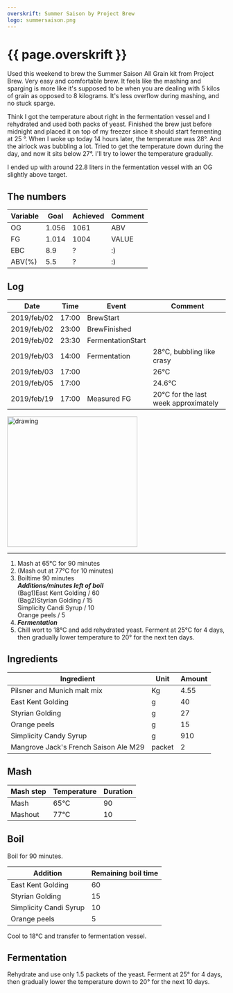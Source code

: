 ```yaml
---
overskrift: Summer Saison by Project Brew
logo: summersaison.png
---
```


# {{ page.overskrift }}

Used this weekend to brew the Summer Saison All Grain kit from Project Brew. Very easy and comfortable brew. It feels like the mashing and sparging is more
like it's supposed to be when you are dealing with 5 kilos of grain as opposed to 8 kilograms. It's less overflow during mashing, and no stuck sparge.

Think I got the temperature about right in the fermentation vessel and I rehydrated and used both packs of yeast. Finished the brew just before midnight and placed it on top of my freezer since it should start fermenting at 25 &deg;. When I woke up today 14 hours later, the temperature was 28&deg;. And the airlock was bubbling a lot. Tried to get the temperature down during the day, and now it sits below 27&deg;. I'll try to lower the temperature gradually.

I ended up with around 22.8 liters in the fermentation vessel with an OG slightly above target.

## The numbers

| Variable | Goal   | Achieved | Comment |
|---       |---     |---       |---      |
| OG       | 1.056  | 1061     | ABV     |
| FG       | 1.014  | 1004     | VALUE   |
| EBC      | 8.9    | ?        | :)      |
| ABV(%)   | 5.5    | ?        | :)      |

## Log

| Date          | Time      | Event                 | Comment
|---            |---        |---                    |---
| 2019/feb/02   | 17:00     | BrewStart             |
| 2019/feb/02   | 23:00     | BrewFinished          |
| 2019/feb/02   | 23:30     | FermentationStart     |
| 2019/feb/03   | 14:00     | Fermentation          | 28&deg;C, bubbling like crasy
| 2019/feb/03   | 17:00     |                       | 26&deg;C
| 2019/feb/05   | 17:00     |                       | 24.6&deg;C
| 2019/feb/19   | 17:00     | Measured FG           | 20&deg;C for the last week approximately

<img src="{{ page.logo }}" alt="drawing" width="300"/>

---

1. Mash at 65&deg;C for 90 minutes  
2. (Mash out at 77&deg;C for 10 minutes)  
3. Boiltime 90 minutes  
    ***Additions/minutes left of boil***  
        (Bag1)East Kent Golding           / 60  
        (Bag2)Styrian Golding             / 15  
        Simplicity Candi Syrup            / 10  
        Orange peels                      / 5  
4. ***Fermentation***  
5. Chill wort to 18&deg;C and add rehydrated yeast. Ferment at 25&deg;C for 4    days, then gradually lower temperature to 20&deg; for the next ten days.

## Ingredients

| Ingredient                            | Unit       | Amount
|---                                    |---         |---
| Pilsner and Munich malt mix           | Kg         | 4.55
| East Kent Golding                     | g          | 40
| Styrian Golding                       | g          | 27
| Orange peels                          | g          | 15
| Simplicity  Candy Syrup               | g          | 910
| Mangrove Jack's French Saison Ale M29 | packet     | 2

## Mash  

| Mash step     | Temperature   | Duration  |
|---            |---            |---        |
| Mash          | 65&deg;C      | 90        |
| Mashout       | 77&deg;C      | 10        |

## Boil

Boil for 90 minutes.  

| Addition                  | Remaining boil time   |
|---                        |---                    |
| East Kent Golding         | 60                    |
| Styrian Golding           | 15                    |
| Simplicity Candi Syrup    | 10                    |
| Orange peels              | 5                     |

Cool to 18&deg;C and transfer to fermentation vessel.

## Fermentation

Rehydrate and use only 1.5 packets of the yeast. Ferment at 25&deg; for 4 days, then gradually lower the temperature down to 20&deg; for the next 10 days.
